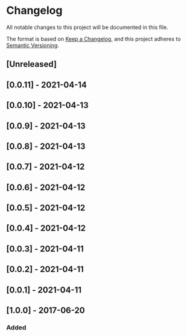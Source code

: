 # Changelog
All notable changes to this project will be documented in this file.

The format is based on [Keep a Changelog](https://keepachangelog.com/en/1.0.0/),
and this project adheres to [Semantic Versioning](https://semver.org/spec/v2.0.0.html).

## [Unreleased]

## [0.0.11] - 2021-04-14

## [0.0.10] - 2021-04-13

## [0.0.9] - 2021-04-13

## [0.0.8] - 2021-04-13

## [0.0.7] - 2021-04-12

## [0.0.6] - 2021-04-12

## [0.0.5] - 2021-04-12

## [0.0.4] - 2021-04-12

## [0.0.3] - 2021-04-11

## [0.0.2] - 2021-04-11

## [0.0.1] - 2021-04-11

## [1.0.0] - 2017-06-20
### Added